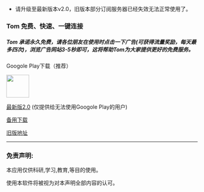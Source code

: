 * 请升级至最新版本v2.0，旧版本部分订阅服务器已经失效无法正常使用了。

### Tom 免费、快速、一键连接

##### Tom 承诺永久免费，请各位朋友在使用时点击一下广告(可获得流量奖励，每天最多四次)，浏览广告网站3-5秒即可，这将帮助Tom为大家提供更好的免费服务。

Googole Play下载（推荐）

<a href="https://play.google.com/store/apps/details?id=me.xhss.tomvpn" rel="nofollow"><img src="https://camo.githubusercontent.com/bdaf711a93d64d0bb5e5abfc346a8b84ea47f164/68747470733a2f2f706c61792e676f6f676c652e636f6d2f696e746c2f656e5f75732f6261646765732f696d616765732f67656e657269632f656e2d706c61792d62616467652e706e67" height="60" data-canonical-src="https://play.google.com/intl/en_us/badges/images/generic/en-play-badge.png" style="max-width:100%;"></a>

[最新版2.0](https://github.com/xhssme/tom/releases/download/v20/tom-v20.apk "下载地址") (仅提供给无法使用Googole Play的用户)

[备用下载](https://gitlab.com/tomxiaoha/tom/-/raw/master/apk/tom-v20.apk "备用下载")

[旧版地址](https://github.com/xhssme/tom/releases/ "下载地址")

------------------------------------------------------------------ 

### 免责声明:

本应用仅供科研,学习,教育,等目的使用。

使用本软件将被视为对本声明全部内容的认可。
